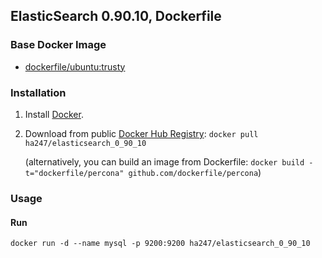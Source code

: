 ## ElasticSearch 0.90.10, Dockerfile



### Base Docker Image

* [dockerfile/ubuntu:trusty](http://dockerfile.github.io/#/ubuntu)


### Installation

1. Install [Docker](https://www.docker.com/).

2. Download from public [Docker Hub Registry](https://registry.hub.docker.com/): `docker pull ha247/elasticsearch_0_90_10`

   (alternatively, you can build an image from Dockerfile: `docker build -t="dockerfile/percona" github.com/dockerfile/percona`)


### Usage

#### Run

    docker run -d --name mysql -p 9200:9200 ha247/elasticsearch_0_90_10

